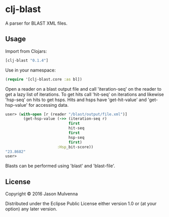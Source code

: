 # clj-blast

A parser for BLAST XML files.

## Usage

Import from Clojars:

```clojure
[clj-blast "0.1.4"]
```

Use in your namespace:

```clojure
(require '[clj-blast.core :as bl])
```

Open a reader on a blast output file and call 'iteration-seq' on the
reader to get a lazy list of iterations. To get hits call 'hit-seq' on
iterations and likewise 'hsp-seq' on hits to get hsps. Hits and hsps
have 'get-hit-value' and 'get-hsp-value' for accessing data. 

```clojure
user> (with-open [r (reader "/blast/output/file.xml")]
        (get-hsp-value (->> (iteration-seq r)
                            first
                            hit-seq
                            first
                            hsp-seq
                            first)
                       :Hsp_bit-score))
"23.8682"
user>
```

Blasts can be performed using 'blast' and 'blast-file'.

## License

Copyright © 2016 Jason Mulvenna

Distributed under the Eclipse Public License either version 1.0 or (at
your option) any later version.
